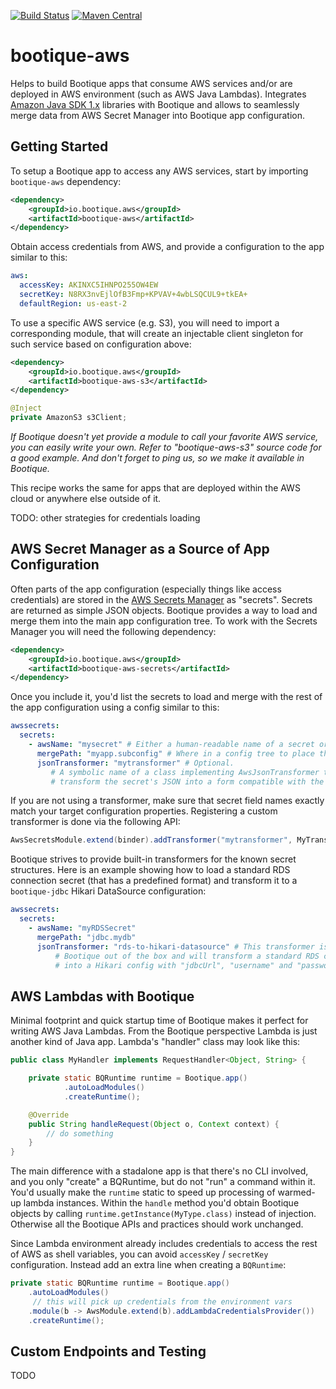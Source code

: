 <!--
  Licensed to ObjectStyle LLC under one
  or more contributor license agreements.  See the NOTICE file
  distributed with this work for additional information
  regarding copyright ownership.  The ObjectStyle LLC licenses
  this file to you under the Apache License, Version 2.0 (the
  "License"); you may not use this file except in compliance
  with the License.  You may obtain a copy of the License at

    http://www.apache.org/licenses/LICENSE-2.0

  Unless required by applicable law or agreed to in writing,
  software distributed under the License is distributed on an
  "AS IS" BASIS, WITHOUT WARRANTIES OR CONDITIONS OF ANY
  KIND, either express or implied.  See the License for the
  specific language governing permissions and limitations
  under the License.
  -->

[![Build Status](https://travis-ci.org/bootique/bootique-aws.svg)](https://travis-ci.org/bootique/bootique-aws)
[![Maven Central](https://img.shields.io/maven-central/v/io.bootique.aws/bootique-aws.svg?colorB=brightgreen)](https://search.maven.org/artifact/io.bootique.aws/bootique-aws)

# bootique-aws

Helps to build Bootique apps that consume AWS services and/or are deployed in AWS environment (such as AWS Java Lambdas). 
Integrates [Amazon Java SDK 1.x](https://aws.amazon.com/sdk-for-java/) libraries with Bootique and allows to seamlessly 
merge data from AWS Secret Manager into Bootique app configuration.

## Getting Started

To setup a Bootique app to access any AWS services, start by importing `bootique-aws` dependency:
```xml
<dependency>
	<groupId>io.bootique.aws</groupId>
	<artifactId>bootique-aws</artifactId>
</dependency>
```
Obtain access credentials from AWS, and provide a configuration to the app similar to this:
```yaml
aws:
  accessKey: AKINXC5IHNPO255OW4EW
  secretKey: N8RX3nvEjlOfB3Fmp+KPVAV+4wbLSQCUL9+tkEA+
  defaultRegion: us-east-2
```

To use a specific AWS service (e.g. S3), you will need to import a corresponding module, that will create an injectable
client singleton for such service based on configuration above:

```xml
<dependency>
	<groupId>io.bootique.aws</groupId>
	<artifactId>bootique-aws-s3</artifactId>
</dependency>
```

```java
@Inject
private AmazonS3 s3Client;
```

_If Bootique doesn't yet provide a module to call your favorite AWS service, you can easily write your own.
Refer to "bootique-aws-s3" source code for a good example. And don't forget to ping us, so we make it available in Bootique._

This recipe works the same for apps that are deployed within the AWS cloud or anywhere else outside of it.

TODO: other strategies for credentials loading

## AWS Secret Manager as a Source of App Configuration

Often parts of the app configuration (especially things like access credentials) are stored in the 
[AWS Secrets Manager](https://aws.amazon.com/secrets-manager/) as "secrets". Secrets are returned as simple JSON objects. 
Bootique provides a way to load and merge them into the main app configuration tree. To work with the Secrets Manager
you will need the following dependency:

```xml
<dependency>
	<groupId>io.bootique.aws</groupId>
	<artifactId>bootique-aws-secrets</artifactId>
</dependency>
```
Once you include it, you'd list the secrets to load and merge with the rest of the app configuration using a config
similar to this:
```yaml
awssecrets:
  secrets:
    - awsName: "mysecret" # Either a human-readable name of a secret or an ARN
      mergePath: "myapp.subconfig" # Where in a config tree to place the loaded secret
      jsonTransformer: "mytransformer" # Optional. 
         # A symbolic name of a class implementing AwsJsonTransformer that would 
         # transform the secret's JSON into a form compatible with the app config.
```
If you are not using a transformer, make sure that secret field names exactly match your target configuration properties.
Registering a custom transformer is done via the following API:
```java
AwsSecretsModule.extend(binder).addTransformer("mytransformer", MyTransformer.class);
```
Bootique strives to provide built-in transformers for the known secret structures. Here is an example showing how to 
load a standard RDS connection secret (that has a predefined format) and transform it to a `bootique-jdbc` Hikari 
DataSource configuration:

```yaml
awssecrets:
  secrets:
    - awsName: "myRDSSecret"
      mergePath: "jdbc.mydb"
      jsonTransformer: "rds-to-hikari-datasource" # This transformer is provided by 
          # Bootique out of the box and will transform a standard RDS connection secret
          # into a Hikari config with "jdbcUrl", "username" and "password" keys.
```
## AWS Lambdas with Bootique 

Minimal footprint and quick startup time of Bootique makes it perfect for writing AWS Java Lambdas. From the Bootique 
perspective Lambda is just another kind of Java app. Lambda's "handler" class may look like this:
```java
public class MyHandler implements RequestHandler<Object, String> {

    private static BQRuntime runtime = Bootique.app()
            .autoLoadModules()
            .createRuntime();

    @Override
    public String handleRequest(Object o, Context context) {
        // do something
    }
}
```
The main difference with a stadalone app is that there's no CLI involved, and you only "create" a BQRuntime, but do not 
"run" a command within it. You'd usually make the `runtime` static to speed up processing of warmed-up lambda instances. 
Within the `handle` method you'd obtain Bootique objects by calling `runtime.getInstance(MyType.class)` instead of 
injection. Otherwise all the Bootique APIs and practices should work unchanged. 

Since Lambda environment already includes credentials to access the rest of AWS as shell variables, you can avoid
`accessKey` / `secretKey` configuration. Instead add an extra line when creating a `BQRuntime`:

```java
private static BQRuntime runtime = Bootique.app()
    .autoLoadModules()
     // this will pick up credentials from the environment vars
    .module(b -> AwsModule.extend(b).addLambdaCredentialsProvider())
    .createRuntime();
```

## Custom Endpoints and Testing

TODO